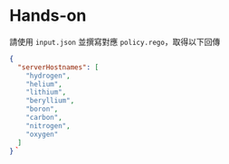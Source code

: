 # Hands-on

請使用 `input.json` 並撰寫對應 `policy.rego`，取得以下回傳

```json
{
  "serverHostnames": [
    "hydrogen",
    "helium",
    "lithium",
    "beryllium",
    "boron",
    "carbon",
    "nitrogen",
    "oxygen"
  ]
}｀
```
